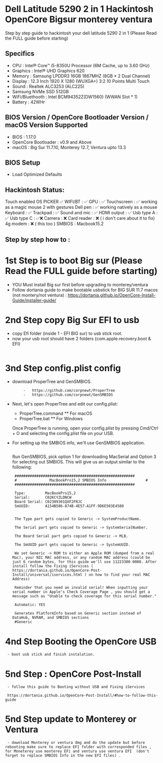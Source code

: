 # Dell Latitude 5290 2 in 1 Hackintosh OpenCore Bigsur monterey ventura
 Step by step guide to hackintosh your dell latitude 5290 2 in 1  (Please Read the FULL guide before starting)

## Specifics

- CPU : Intel® Core™ i5-8350U Processor (6M Cache, up to 3.60 GHz)
- Graphics : Intel® UHD Graphics 620
- Memory : Samsung LPDDR3 16GB 1867MHZ (8GB * 2 Dual Channel)
- Display : 12.3 Inch 1920 X 1280 (WUXGA+) 3:2 10 Points Multi Touch
- Sound : Realtek ALC3253 (ALC225)
- Samsung NVMe SSD 512GB
- WiFi/Bluethooth : Intel BCM94352Z(DW1560) (WWAN Slot * 1)
- Battery : 42WHr


## BIOS Version / OpenCore Bootloader Version / macOS Version Supported

- BIOS : 1.17.0
- OpenCore Bootloader : v0.9 and Above
- macOS : Big Sur 11.7.10, Monterey 12.7, Ventura upto 13.3


## BIOS Setup

- Load Optimized Defaults

## Hackintosh Status:

Touch enabled OS PICKER ✅ 
WIFI/BT : ✅ 
GPU : ✅ 
Touchscreen : ✅ working as a magic mouse 2 with gestures 
Dell pen : ✅ working natively as a mouse 
Keyboard : ✅ 
Trackpad : ✅ 
Sound and mic : ✅ 
HDMI output : ✅ 
Usb type A : ✅ 
Usb type C : ✅❌
Camera : ❌ 
Card reader : ❌ ( i don't care about it to fix)
4g modem : ❌ ( this too ) 
SMBIOS : Macbook15.2

## Step by step how to :

# 1st Step is to boot Big sur (Please Read the FULL guide before starting)
 - YOU Must install Big sur first before upgrading to monterey/ventura 
 - Follow dortania guide to make bootable usbstick for BIG SUR 11.7 macos (not montery/not ventura)  : https://dortania.github.io/OpenCore-Install-Guide/installer-guide/
# 2nd Step copy Big Sur EFI to usb
 - copy Efi folder (inside 1 - EFI BIG sur) to usb stick root.
 - now your usb root should have 2 folders {com.apple.recovery.boot & EFI}

<img src="https://dortania.github.io/OpenCore-Install-Guide/assets/img/com-efi-done.a6fb730e.png" alt="">

# 3nd Step config.plist config
 - download ProperTree and GenSMBIOS.

            -   https://github.com/corpnewt/ProperTree
            -   https://github.com/corpnewt/GenSMBIOS
            
 - Next, let's open ProperTree and edit our config.plist:

    * ProperTree.command
      ** For macOS
    * ProperTree.bat
      ** For Windows

    Once ProperTree is running, open your config.plist by pressing Cmd/Ctrl + O and selecting the config.plist file on your USB.

 - For setting up the SMBIOS info, we'll use GenSMBIOS application.

    
    <img src="https://dortania.github.io/OpenCore-Install-Guide/assets/img/smbios.35dd8ead.png" alt="">

    Run GenSMBIOS, pick option 1 for downloading MacSerial and Option 3 for selecting out SMBIOS. 
    This will give us an output similar to the following:

        #######################################################
        #               MacBookPro15,2 SMBIOS Info                  #
        #######################################################

        Type:         MacBookPro15,2
        Serial:       C02KCYZLDNCW
        Board Serial: C02309301QXF2FRJC
        SmUUID:       A154B586-874B-4E57-A1FF-9D6E503E4580


        The Type part gets copied to Generic -> SystemProductName.

        The Serial part gets copied to Generic -> SystemSerialNumber.

        The Board Serial part gets copied to Generic -> MLB.

        The SmUUID part gets copied to Generic -> SystemUUID.

        We set Generic -> ROM to either an Apple ROM (dumped from a real Mac), your NIC MAC address, or any random MAC address (could be just 6 random bytes, for this guide we'll use 11223300 0000. After install follow the Fixing iServices ( https://dortania.github.io/OpenCore-Post-Install/universal/iservices.html ) on how to find your real MAC Address)

        Reminder that you need an invalid serial! When inputting your serial number in Apple's Check Coverage Page , you should get a message such as "Unable to check coverage for this serial number."

        Automatic: YES

        Generates PlatformInfo based on Generic section instead of DataHub, NVRAM, and SMBIOS sections
        #Generic

# 4nd Step Booting the OpenCore USB

     - boot usb stick and finish instalation.

# 5nd Step : OpenCore Post-Install
     - follow this guide to Booting without USB and Fixing iServices
     
     https://dortania.github.io/OpenCore-Post-Install/#how-to-follow-this-guide

# 5nd Step update to Monterey or Ventura
    
     - download Monterey or ventura dmg and do the update but before rebooting make sure to replace EFI folder with corresponded files , for Moneterey use monterey EFi and ventura use ventura EFI  (don't forget to replace SMBIOS Info in the new EFI files) .
